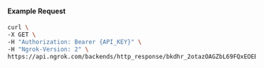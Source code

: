 <!-- Code generated for API Clients. DO NOT EDIT. -->

#### Example Request

```bash
curl \
-X GET \
-H "Authorization: Bearer {API_KEY}" \
-H "Ngrok-Version: 2" \
https://api.ngrok.com/backends/http_response/bkdhr_2otazOAGZbL69FQxEOEBDg1yGVS
```

